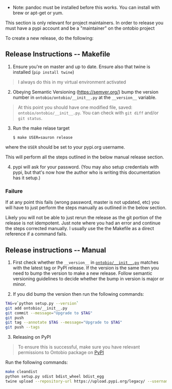* Note: pandoc must be installed before this works. You can install with
brew or apt-get or yum.

This section is only relevant for project maintainers. In order to release you must have a pypi account and be a "maintainer" on the ontobio project

To create a new release, do the following:

## Release Instructions -- Makefile

1. Ensure you're on master and up to date. Ensure also that twine is installed (`pip install twine`)
  > I always do this in my virtual environment activated
2. Obeying Semantic Versioning (https://semver.org/) bump the version number in `ontobio/ontobio/__init__.py` at the `__version__` variable.
  > At this point you should have one modified file, saved: `ontobio/ontobio/__init__.py`. You can check with `git diff` and/or `git status`.
3. Run the make relase target
   ```
   $ make USER=sauron release
   ```
  where the `USER` should be set to your pypi.org username.

  This will perform all the steps outlined in the below manual release section.

4. pypi will ask for your password. (You may also setup credentials with pypi, but that's now how the author who is writing this documentation has it setup.)

### Failure

If at any point this fails (wrong password, master is not updated, etc) you will have to just perform the steps manually as outlined in the below section.

Likely you will not be able to just rerun the release as the git portion of the release is not idempotent. Just note where you had an error and continue the steps corrected manually. I usually use the the Makefile as a direct reference if a command fails.

## Release instructions -- Manual

1. First check whether the `__version__` in [`ontobio/__init__.py`](ontobio/__init__.py) matches with the latest tag or PyPI release. If the version is the same then you need to bump the version to make a new release. Follow semantic versioning guidelines to decide whether the bump in version is major or minor.

2. If you did bump the version then run the following commands:

```sh
TAG=v`python setup.py --version`
git add ontobio/__init__.py
git commit --message="Upgrade to $TAG"
git push
git tag --annotate $TAG --message="Upgrade to $TAG"
git push --tags
  ```

3. Releasing on PyPI

> To ensure this is successful, make sure you have relevant permissions to Ontobio package on [PyPI](https://pypi.org/project/ontobio/)

Run the following commands:

```sh
make cleandist
python setup.py sdist bdist_wheel bdist_egg
twine upload --repository-url https://upload.pypi.org/legacy/ --username PYPI_USERNAME dist/*
```

